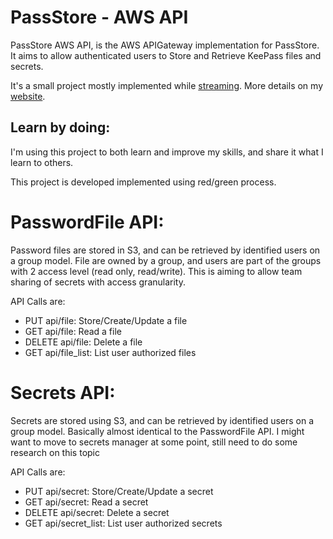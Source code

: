 # PassStore - AWS API

PassStore AWS API, is the AWS APIGateway implementation for PassStore. It aims to allow authenticated users to Store and Retrieve KeePass files and secrets.

It's a small project mostly implemented while [streaming](https://twitch.tv/hanapoulpe). More details on my [website](https://www.hanaburtin.net).

## Learn by doing:

I'm using this project to both learn and improve my skills, and share it what I learn to others.

This project is developed implemented using red/green process.

# PasswordFile API:

Password files are stored in S3, and can be retrieved by identified users on a group model. File are owned by a group, and users are part of the groups with 2 access level (read only, read/write).
This is aiming to allow team sharing of secrets with access granularity.

API Calls are:
* PUT api/file: Store/Create/Update a file
* GET api/file: Read a file
* DELETE api/file: Delete a file
* GET api/file_list: List user authorized files

# Secrets API:

Secrets are stored using S3, and can be retrieved by identified users on a group model. Basically almost identical to the PasswordFile API.
I might want to move to secrets manager at some point, still need to do some research on this topic

API Calls are:
* PUT api/secret: Store/Create/Update a secret
* GET api/secret: Read a secret
* DELETE api/secret: Delete a secret
* GET api/secret_list: List user authorized secrets
